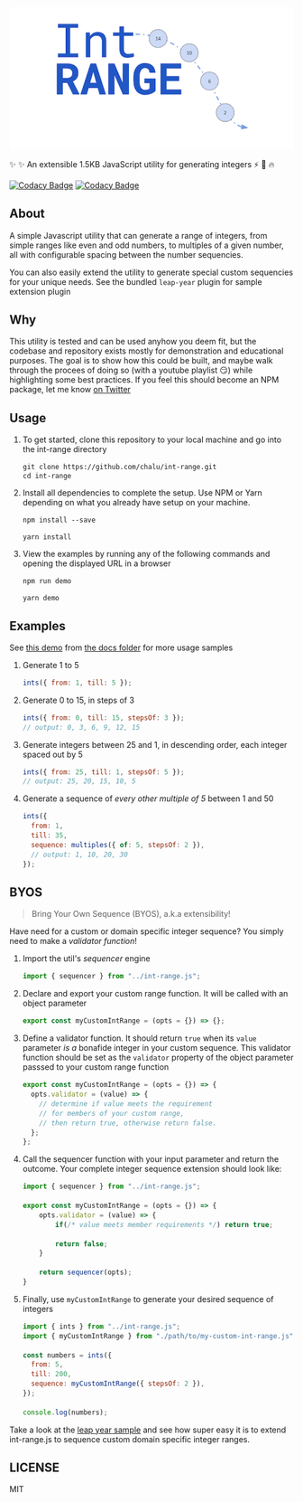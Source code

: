 <img src="./demo/ints.png">

:sparkles: :sparkles: An extensible 1.5KB JavaScript utility for generating integers :zap: :muscle: :fire:

[![Codacy Badge](https://api.codacy.com/project/badge/Grade/d9e9f0f2f0134e538327a072606dec71)](https://www.codacy.com/manual/chalu/int-range?utm_source=github.com&utm_medium=referral&utm_content=chalu/int-range&utm_campaign=Badge_Grade) [![Codacy Badge](https://api.codacy.com/project/badge/Coverage/d9e9f0f2f0134e538327a072606dec71)](https://www.codacy.com/manual/chalu/int-range?utm_source=github.com&utm_medium=referral&utm_content=chalu/int-range&utm_campaign=Badge_Coverage)

## About

A simple Javascript utility that can generate a range of integers, from simple ranges like even and odd numbers, to multiples of a given number, all with configurable spacing between the number sequencies.

You can also easily extend the utility to generate special custom sequencies for your unique needs. See the bundled `leap-year` plugin for sample extension plugin

## Why

This utility is tested and can be used anyhow you deem fit, but the codebase and repository exists mostly for demonstration and educational purposes. The goal is to show how this could be built, and maybe walk through the procees of doing so (with a youtube playlist :smirk:) while highlighting some best practices. If you feel this should become an NPM package, let me know [on Twitter](https://twitter.com/chaluwa)

## Usage

1.  To get started, clone this repository to your local machine and go into the int-range directory

    ```console
    git clone https://github.com/chalu/int-range.git
    cd int-range
    ```

2.  Install all dependencies to complete the setup. Use NPM or Yarn depending on what you already have setup on your machine.

    ```console
    npm install --save
    ```

    ```console
    yarn install
    ```

3.  View the examples by running any of the following commands and opening the displayed URL in a browser

    ```console
    npm run demo
    ```

    ```console
    yarn demo
    ```

## Examples

See [this demo](https://chalu.github.io/int-range/index.html) from [the docs folder](https://github.com/chalu/int-range/tree/master/docs) for more usage samples

1.  Generate 1 to 5

    ```javascript
    ints({ from: 1, till: 5 });
    ```

2.  Generate 0 to 15, in steps of 3

    ```javascript
    ints({ from: 0, till: 15, stepsOf: 3 });
    // output: 0, 3, 6, 9, 12, 15
    ```

3.  Generate integers between 25 and 1, in descending order, each integer spaced out by 5

    ```javascript
    ints({ from: 25, till: 1, stepsOf: 5 });
    // output: 25, 20, 15, 10, 5
    ```

4.  Generate a sequence of _every other multiple of 5_ between 1 and 50
    ```javascript
    ints({
      from: 1,
      till: 35,
      sequence: multiples({ of: 5, stepsOf: 2 }),
      // output: 1, 10, 20, 30
    });
    ```

## BYOS

> Bring Your Own Sequence (BYOS), a.k.a extensibility!

Have need for a custom or domain specific integer sequence? You simply need to make a _validator function_!

1.  Import the util's _sequencer_ engine

    ```javascript
    import { sequencer } from "../int-range.js";
    ```

2.  Declare and export your custom range function. It will be called with an object parameter

    ```javascript
    export const myCustomIntRange = (opts = {}) => {};
    ```

3.  Define a validator function. It should return `true` when its `value` parameter _is a_ bonafide integer in your custom sequence. This validator function should be set as the `validator` property of the object parameter passsed to your custom range function

    ```javascript
    export const myCustomIntRange = (opts = {}) => {
      opts.validator = (value) => {
        // determine if value meets the requirement
        // for members of your custom range,
        // then return true, otherwise return false.
      };
    };
    ```

4.  Call the sequencer function with your input parameter and return the outcome. Your complete integer sequence extension should look like:

    ```javascript
    import { sequencer } from "../int-range.js";

    export const myCustomIntRange = (opts = {}) => {
        opts.validator = (value) => {
            if(/* value meets member requirements */) return true;

            return false;
        }

        return sequencer(opts);
    }
    ```

5.  Finally, use `myCustomIntRange` to generate your desired sequence of integers

    ```javascript
    import { ints } from "../int-range.js";
    import { myCustomIntRange } from "./path/to/my-custom-int-range.js";

    const numbers = ints({
      from: 5,
      till: 200,
      sequence: myCustomIntRange({ stepsOf: 2 }),
    });

    console.log(numbers);
    ```

Take a look at the [leap year sample](https://github.com/chalu/int-range/blob/master/src/plugins/leap-year.js) and see how super easy it is to extend int-range.js to sequence custom domain specific integer ranges.

## LICENSE

MIT
